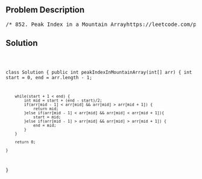 <!--
<style>
  body { font-family: Arial, sans-serif; }
  .container { max-width: 100%; margin: 0 auto; padding: 10px; }
  .comment-block { max-width: 30%; background-color: #f9f9f9; padding: 10px; border-left: 5px solid #ccc; overflow-wrap: break-word; white-space: pre-wrap; }
  .code-block { background-color: #f4f4f4; padding: 10px; border: 1px solid #ddd; overflow-wrap: break-word; white-space: pre-wrap; }
</style>
-->

<div class='container'>
<h2>Problem Description</h2>
<div class='comment-block'>
<pre>
/* 852. Peak Index in a Mountain Arrayhttps://leetcode.com/problems/peak-index-in-a-mountain-array/Let's call an array arr a mountain if the following properties hold:arr.length >= 3There exists some i with 0 < i < arr.length - 1 such that:arr[0] < arr[1] < ... arr[i-1] < arr[i]arr[i] > arr[i+1] > ... > arr[arr.length - 1]Given an integer array arr that is guaranteed to be a mountain, return any i such that arr[0] <arr[1] < ... arr[i - 1] < arr[i] > arr[i + 1] > ... > arr[arr.length - 1].Example 1:Input: arr = [0,1,0]Output: 1Example 2:Input: arr = [0,2,1,0]Output: 1Example 3:Input: arr = [0,10,5,2]Output: 1Example 4:Input: arr = [3,4,5,1]Output: 2Example 5:Input: arr = [24,69,100,99,79,78,67,36,26,19]Output: 2Constraints:3 <= arr.length <= 1040 <= arr[i] <= 106arr is guaranteed to be a mountain array.Follow up: Finding the O(n) is straightforward, could you find an O(log(n)) solution?*/</pre>
</div>

<h2>Solution</h2>
<div class='code-block'>
<pre><code class='language-java'>

class Solution {
    public int peakIndexInMountainArray(int[] arr) {
        int start = 0, end = arr.length - 1;
        
        while(start + 1 < end) {
            int mid = start + (end - start)/2;
            if(arr[mid - 1] < arr[mid] && arr[mid] > arr[mid + 1]) {
                return mid;
            }else if(arr[mid - 1] < arr[mid] && arr[mid] < arr[mid + 1]){
                start = mid;
            }else if(arr[mid - 1] > arr[mid] && arr[mid] > arr[mid + 1]) {
                end = mid;
            }
        }
        
        return 0;
        
    }
}</code></pre>
</div>
</div>
